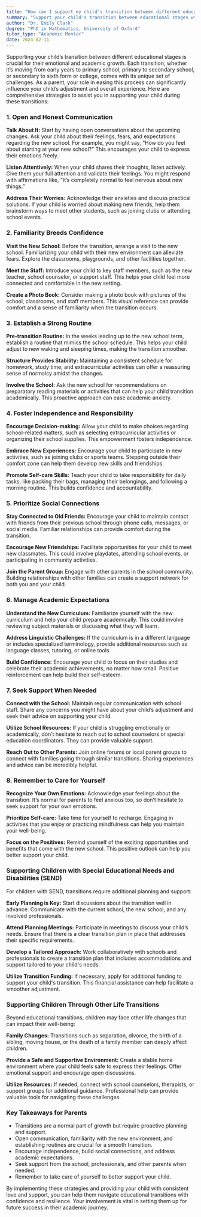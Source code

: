 ```yaml
---
title: "How can I support my child’s transition between different educational stages?"
summary: "Support your child's transition between educational stages with open communication, encouragement, and practical strategies for emotional and academic growth."
author: "Dr. Emily Clark"
degree: "PhD in Mathematics, University of Oxford"
tutor_type: "Academic Mentor"
date: 2024-02-11
---
```


Supporting your child’s transition between different educational stages is crucial for their emotional and academic growth. Each transition, whether it’s moving from early years to primary school, primary to secondary school, or secondary to sixth form or college, comes with its unique set of challenges. As a parent, your role in easing this process can significantly influence your child’s adjustment and overall experience. Here are comprehensive strategies to assist you in supporting your child during these transitions:

### 1. Open and Honest Communication

**Talk About It:**
Start by having open conversations about the upcoming changes. Ask your child about their feelings, fears, and expectations regarding the new school. For example, you might say, “How do you feel about starting at your new school?” This encourages your child to express their emotions freely.

**Listen Attentively:**
When your child shares their thoughts, listen actively. Give them your full attention and validate their feelings. You might respond with affirmations like, “It’s completely normal to feel nervous about new things.”

**Address Their Worries:**
Acknowledge their anxieties and discuss practical solutions. If your child is worried about making new friends, help them brainstorm ways to meet other students, such as joining clubs or attending school events.

### 2. Familiarity Breeds Confidence

**Visit the New School:**
Before the transition, arrange a visit to the new school. Familiarizing your child with their new environment can alleviate fears. Explore the classrooms, playgrounds, and other facilities together.

**Meet the Staff:**
Introduce your child to key staff members, such as the new teacher, school counselor, or support staff. This helps your child feel more connected and comfortable in the new setting.

**Create a Photo Book:**
Consider making a photo book with pictures of the school, classrooms, and staff members. This visual reference can provide comfort and a sense of familiarity when the transition occurs.

### 3. Establish a Strong Routine

**Pre-transition Routine:**
In the weeks leading up to the new school term, establish a routine that mimics the school schedule. This helps your child adjust to new waking and sleeping times, making the transition smoother.

**Structure Provides Stability:**
Maintaining a consistent schedule for homework, study time, and extracurricular activities can offer a reassuring sense of normalcy amidst the changes.

**Involve the School:**
Ask the new school for recommendations on preparatory reading materials or activities that can help your child transition academically. This proactive approach can ease academic anxiety.

### 4. Foster Independence and Responsibility

**Encourage Decision-making:**
Allow your child to make choices regarding school-related matters, such as selecting extracurricular activities or organizing their school supplies. This empowerment fosters independence.

**Embrace New Experiences:**
Encourage your child to participate in new activities, such as joining clubs or sports teams. Stepping outside their comfort zone can help them develop new skills and friendships.

**Promote Self-care Skills:**
Teach your child to take responsibility for daily tasks, like packing their bags, managing their belongings, and following a morning routine. This builds confidence and accountability.

### 5. Prioritize Social Connections

**Stay Connected to Old Friends:**
Encourage your child to maintain contact with friends from their previous school through phone calls, messages, or social media. Familiar relationships can provide comfort during the transition.

**Encourage New Friendships:**
Facilitate opportunities for your child to meet new classmates. This could involve playdates, attending school events, or participating in community activities.

**Join the Parent Group:**
Engage with other parents in the school community. Building relationships with other families can create a support network for both you and your child.

### 6. Manage Academic Expectations

**Understand the New Curriculum:**
Familiarize yourself with the new curriculum and help your child prepare academically. This could involve reviewing subject materials or discussing what they will learn.

**Address Linguistic Challenges:**
If the curriculum is in a different language or includes specialized terminology, provide additional resources such as language classes, tutoring, or online tools.

**Build Confidence:**
Encourage your child to focus on their studies and celebrate their academic achievements, no matter how small. Positive reinforcement can help build their self-esteem.

### 7. Seek Support When Needed

**Connect with the School:**
Maintain regular communication with school staff. Share any concerns you might have about your child’s adjustment and seek their advice on supporting your child.

**Utilize School Resources:**
If your child is struggling emotionally or academically, don’t hesitate to reach out to school counselors or special education coordinators. They can provide valuable support.

**Reach Out to Other Parents:**
Join online forums or local parent groups to connect with families going through similar transitions. Sharing experiences and advice can be incredibly helpful.

### 8. Remember to Care for Yourself

**Recognize Your Own Emotions:**
Acknowledge your feelings about the transition. It’s normal for parents to feel anxious too, so don’t hesitate to seek support for your own emotions.

**Prioritize Self-care:**
Take time for yourself to recharge. Engaging in activities that you enjoy or practicing mindfulness can help you maintain your well-being.

**Focus on the Positives:**
Remind yourself of the exciting opportunities and benefits that come with the new school. This positive outlook can help you better support your child.

### Supporting Children with Special Educational Needs and Disabilities (SEND)

For children with SEND, transitions require additional planning and support:

**Early Planning is Key:**
Start discussions about the transition well in advance. Communicate with the current school, the new school, and any involved professionals.

**Attend Planning Meetings:**
Participate in meetings to discuss your child’s needs. Ensure that there is a clear transition plan in place that addresses their specific requirements.

**Develop a Tailored Approach:**
Work collaboratively with schools and professionals to create a transition plan that includes accommodations and support tailored to your child's needs.

**Utilize Transition Funding:**
If necessary, apply for additional funding to support your child's transition. This financial assistance can help facilitate a smoother adjustment.

### Supporting Children Through Other Life Transitions

Beyond educational transitions, children may face other life changes that can impact their well-being:

**Family Changes:**
Transitions such as separation, divorce, the birth of a sibling, moving house, or the death of a family member can deeply affect children.

**Provide a Safe and Supportive Environment:**
Create a stable home environment where your child feels safe to express their feelings. Offer emotional support and encourage open discussions.

**Utilize Resources:**
If needed, connect with school counselors, therapists, or support groups for additional guidance. Professional help can provide valuable tools for navigating these challenges.

### Key Takeaways for Parents

- Transitions are a normal part of growth but require proactive planning and support.
- Open communication, familiarity with the new environment, and establishing routines are crucial for a smooth transition.
- Encourage independence, build social connections, and address academic expectations.
- Seek support from the school, professionals, and other parents when needed.
- Remember to take care of yourself to better support your child.

By implementing these strategies and providing your child with consistent love and support, you can help them navigate educational transitions with confidence and resilience. Your involvement is vital in setting them up for future success in their academic journey.
    